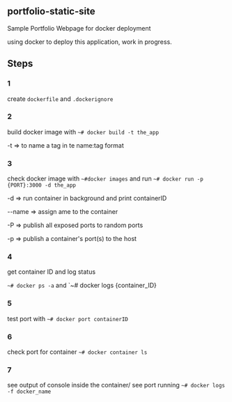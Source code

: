 ## portfolio-static-site
Sample Portfolio Webpage for docker deployment

using docker to deploy this application, work in progress.

## Steps

### 1

create `dockerfile` and `.dockerignore`

### 2

build docker image with `~# docker build -t the_app`

-t => to name a tag in te name:tag format

### 3

check docker image with `~#docker images` and run `~# docker run -p {PORT}:3000 -d the_app`

-d => run container in background and print containerID

--name => assign ame to the container

-P => publish all exposed ports to random ports

-p => publish a container's port(s) to the host 

### 4

get container ID and log status

`~# docker ps -a` and `~# docker logs {container_ID}

### 5

test port with `~# docker port containerID`

### 6

check port for container `~# docker container ls`

### 7

see output of console inside the container/ see port running
`~# docker logs -f docker_name`

